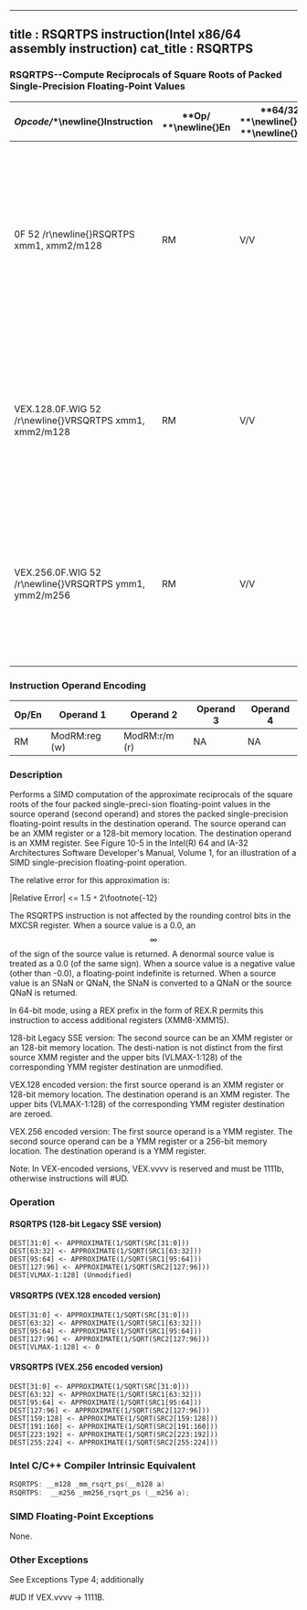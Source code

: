 ----------------------------
title : RSQRTPS instruction(Intel x86/64 assembly instruction)
cat_title : RSQRTPS
----------------------------
### RSQRTPS--Compute Reciprocals of Square Roots of Packed Single-Precision Floating-Point Values


|**Opcode*/**\newline{}**Instruction**|**Op/ **\newline{}**En**|**64/32 bit **\newline{}**Mode **\newline{}**Support**|**CPUID **\newline{}**Feature **\newline{}**Flag**|**Description**|
|-------------------------------------|------------------------|------------------------------------------------------|--------------------------------------------------|---------------|
|0F 52 /r\newline{}RSQRTPS xmm1, xmm2/m128|RM|V/V|SSE|Computes the approximate reciprocals of the square roots of the packed single-precision floating-point values in xmm2/m128 and stores the results in xmm1.|
|VEX.128.0F.WIG 52 /r\newline{}VRSQRTPS xmm1, xmm2/m128|RM|V/V|AVX|Computes the approximate reciprocals of the square roots of packed single-precision values in xmm2/mem and stores the results in xmm1.|
|VEX.256.0F.WIG 52 /r\newline{}VRSQRTPS ymm1, ymm2/m256|RM|V/V|AVX|Computes the approximate reciprocals of the square roots of packed single-precision values in ymm2/mem and stores the results in ymm1.|
### Instruction Operand Encoding


|Op/En|Operand 1|Operand 2|Operand 3|Operand 4|
|-----|---------|---------|---------|---------|
|RM|ModRM:reg (w)|ModRM:r/m (r)|NA|NA|
### Description


Performs a SIMD computation of the approximate reciprocals of the square roots of the four packed single-preci-sion floating-point values in the source operand (second operand) and stores the packed single-precision floating-point results in the destination operand. The source operand can be an XMM register or a 128-bit memory location. The destination operand is an XMM register. See Figure 10-5 in the Intel(R) 64 and IA-32 Architectures Software Developer's Manual, Volume 1, for an illustration of a SIMD single-precision floating-point operation.

The relative error for this approximation is:

 |Relative Error| <= 1.5 `*` 2\footnote{-12}  

The RSQRTPS instruction is not affected by the rounding control bits in the MXCSR register. When a source value is a 0.0, an $$\infty$$ of the sign of the source value is returned. A denormal source value is treated as a 0.0 (of the same sign). When a source value is a negative value (other than -0.0), a floating-point indefinite is returned. When a source value is an SNaN or QNaN, the SNaN is converted to a QNaN or the source QNaN is returned. 

In 64-bit mode, using a REX prefix in the form of REX.R permits this instruction to access additional registers (XMM8-XMM15).

128-bit Legacy SSE version: The second source can be an XMM register or an 128-bit memory location. The desti-nation is not distinct from the first source XMM register and the upper bits (VLMAX-1:128) of the corresponding YMM register destination are unmodified.

VEX.128 encoded version: the first source operand is an XMM register or 128-bit memory location. The destination operand is an XMM register. The upper bits (VLMAX-1:128) of the corresponding YMM register destination are zeroed.

VEX.256 encoded version: The first source operand is a YMM register. The second source operand can be a YMM register or a 256-bit memory location. The destination operand is a YMM register. 

Note: In VEX-encoded versions, VEX.vvvv is reserved and must be 1111b, otherwise instructions will #UD.


### Operation
#### RSQRTPS (128-bit Legacy SSE version)
```info-verb
DEST[31:0] <-  APPROXIMATE(1/SQRT(SRC[31:0]))
DEST[63:32]  <- APPROXIMATE(1/SQRT(SRC1[63:32]))
DEST[95:64]  <- APPROXIMATE(1/SQRT(SRC1[95:64]))
DEST[127:96] <-  APPROXIMATE(1/SQRT(SRC2[127:96]))
DEST[VLMAX-1:128] (Unmodified)
```
#### VRSQRTPS (VEX.128 encoded version)
```info-verb
DEST[31:0]  <- APPROXIMATE(1/SQRT(SRC[31:0]))
DEST[63:32]  <- APPROXIMATE(1/SQRT(SRC1[63:32]))
DEST[95:64] <-  APPROXIMATE(1/SQRT(SRC1[95:64]))
DEST[127:96]  <- APPROXIMATE(1/SQRT(SRC2[127:96]))
DEST[VLMAX-1:128]  <- 0
```
#### VRSQRTPS (VEX.256 encoded version)
```info-verb
DEST[31:0]  <- APPROXIMATE(1/SQRT(SRC[31:0]))
DEST[63:32]  <- APPROXIMATE(1/SQRT(SRC1[63:32]))
DEST[95:64] <-  APPROXIMATE(1/SQRT(SRC1[95:64]))
DEST[127:96]  <- APPROXIMATE(1/SQRT(SRC2[127:96]))
DEST[159:128]  <- APPROXIMATE(1/SQRT(SRC2[159:128]))
DEST[191:160] <-  APPROXIMATE(1/SQRT(SRC2[191:160]))
DEST[223:192] <-  APPROXIMATE(1/SQRT(SRC2[223:192]))
DEST[255:224] <-  APPROXIMATE(1/SQRT(SRC2[255:224]))
```

### Intel C/C++ Compiler Intrinsic Equivalent

```cpp
RSQRTPS: __m128 _mm_rsqrt_ps(__m128 a)
RSQRTPS:  __m256 _mm256_rsqrt_ps (__m256 a);
```
### SIMD Floating-Point Exceptions


None.

### Other Exceptions


See Exceptions Type 4; additionally

#UD If VEX.vvvv  -> 1111B.

